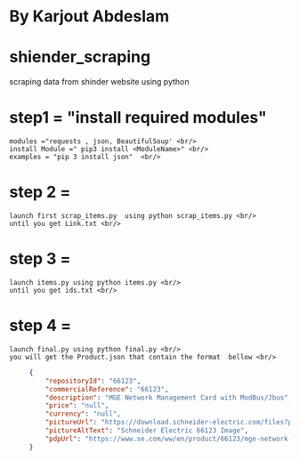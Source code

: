 # By Karjout Abdeslam <br/>
# shiender_scraping
scraping data from shinder website using python 
# step1 = "install required modules" <br/>
    modules ="requests , json, BeautifulSoup' <br/>
    install Module =" pip3 install <ModuleName>" <br/>
    examples = "pip 3 install json"  <br/>

# step 2 = <br/>
    launch first scrap_items.py  using python scrap_items.py <br/>
    until you get Link.txt <br/>
# step 3 = <br/>
    launch items.py using python items.py <br/>
    until you get ids.txt <br/>
# step 4 =  <br/>
    launch final.py using python final.py <br/>
    you will get the Product.json that contain the format  bellow <br/>
   ``` Product.json format <br/> 
        { 
            "repositoryId": "66123",
            "commercialReference": "66123",
            "description": "MGE Network Management Card with ModBus/Jbus",
            "price": "null",
            "currency": "null",
            "pictureUrl": "https://download.schneider-electric.com/files?p_Doc_Ref=SPD_STOS-7RT8Q9_FL_H&p_File_Type=rendition_113_png&default_image=DefaultProductImage.png",
            "pictureAltText": "Schneider Electric 66123 Image",
            "pdpUrl": "https://www.se.com/ww/en/product/66123/mge-network-management-card-with-modbus-jbus/"
        }
```

